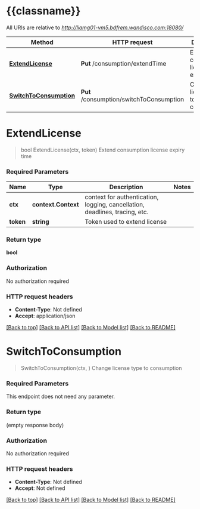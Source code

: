 # {{classname}}

All URIs are relative to *http://liamg01-vm5.bdfrem.wandisco.com:18080/*

Method | HTTP request | Description
------------- | ------------- | -------------
[**ExtendLicense**](ConsumptionControllerApi.md#ExtendLicense) | **Put** /consumption/extendTime | Extend consumption license expiry time 
[**SwitchToConsumption**](ConsumptionControllerApi.md#SwitchToConsumption) | **Put** /consumption/switchToConsumption | Change license type to consumption 

# **ExtendLicense**
> bool ExtendLicense(ctx, token)
Extend consumption license expiry time 

### Required Parameters

Name | Type | Description  | Notes
------------- | ------------- | ------------- | -------------
 **ctx** | **context.Context** | context for authentication, logging, cancellation, deadlines, tracing, etc.
  **token** | **string**| Token used to extend license | 

### Return type

**bool**

### Authorization

No authorization required

### HTTP request headers

 - **Content-Type**: Not defined
 - **Accept**: application/json

[[Back to top]](#) [[Back to API list]](../README.md#documentation-for-api-endpoints) [[Back to Model list]](../README.md#documentation-for-models) [[Back to README]](../README.md)

# **SwitchToConsumption**
> SwitchToConsumption(ctx, )
Change license type to consumption 

### Required Parameters
This endpoint does not need any parameter.

### Return type

 (empty response body)

### Authorization

No authorization required

### HTTP request headers

 - **Content-Type**: Not defined
 - **Accept**: Not defined

[[Back to top]](#) [[Back to API list]](../README.md#documentation-for-api-endpoints) [[Back to Model list]](../README.md#documentation-for-models) [[Back to README]](../README.md)

